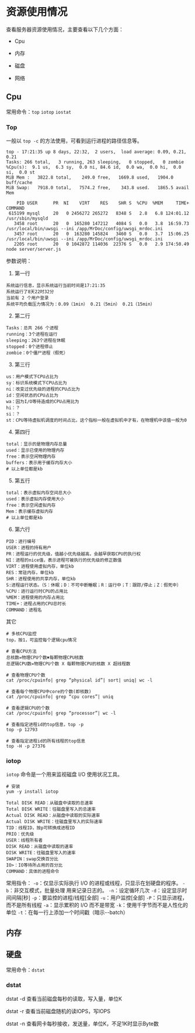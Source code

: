 # 资源使用情况

查看服务器资源使用情况，主要查看以下几个方面：

- Cpu

- 内存

- 磁盘

- 网络

## Cpu

常用命令：`top` `iotop` `iostat`

### Top
一般以 `top -c` 的方法使用，可看到运行进程的路径信息等。

```shell
top - 17:21:35 up 8 days, 22:32,  2 users,  load average: 0.09, 0.21, 0.21
Tasks: 266 total,   3 running, 263 sleeping,   0 stopped,   0 zombie
%Cpu(s):  9.1 us,  6.3 sy,  0.0 ni, 84.6 id,  0.0 wa,  0.0 hi,  0.0 si,  0.0 st
MiB Mem :   3822.8 total,    249.0 free,   1669.8 used,   1904.0 buff/cache
MiB Swap:   7918.0 total,   7574.2 free,    343.8 used.   1865.5 avail Mem 

    PID USER      PR  NI    VIRT    RES    SHR S  %CPU  %MEM     TIME+ COMMAND                                                                                                                          
 615199 mysql     20   0 2456272 265272   8348 S   2.8   6.8 124:01.12 /usr/sbin/mysqld                                                                                                                 
   3458 root      20   0  165280 147212   4084 S   0.0   3.8  16:59.73 /usr/local/bin/uwsgi --ini /app/MrDoc/config/uwsgi_mrdoc.ini                                                                     
   3457 root      20   0  163280 145824   3460 S   0.0   3.7  15:06.25 /usr/local/bin/uwsgi --ini /app/MrDoc/config/uwsgi_mrdoc.ini                                                                     
   2205 root      20   0 1042872 114036  22376 S   0.0   2.9 174:50.49 node server/server.js
```

参数说明：

1. 第一行
```shell
系统运行信息，显示系统运行当前时间是17:21:35
系统运行了8天22时32分
当前有 2 个用户登录
系统平均负载压力情况为：0.09（1min） 0.21（5min） 0.21（15min）
```
2. 第二行
```shell
Tasks：总共 266 个进程
running：3个进程在运行
sleeping：263个进程在休眠
stopped：0个进程停止
zombie：0个僵尸进程（假死）
```
3. 第三行
```shell
us：用户模式下CPU占比为
sy：标识系统模式下CPU占比为
ni：改变过优先级的进程的CPU占比为
id：空闲状态的CPU占比为
wa：因为I/O等待造成的CPU占用比为
hi：？
si：？
st：CPU等待虚拟机调度的时间占比，这个指标一般在虚拟机中才有，在物理机中该值一般为0
```
4. 第四行
```shell
total：显示的是物理内存总量
used：显示已使用的物理内存
free：表示空闲物理内存
buffers：表示用于缓存内存大小
# 以上单位都是kb
```
5. 第五行
```shell
total：表示虚拟内存空间总大小
used：表示虚拟内存使用大小
free：表示空闲虚拟内存
Mem：表示缓存虚拟内存
# 以上单位都是kb
```
6. 第六行
```shell
PID：进行编号
USER：进程的持有用户
PR：进程运行的优先级，值越小优先级越高，会越早获取CPU的执行权
NI：进程的nice值，表示进程可被执行的优先级的修正数值
VIRT：进程使用虚拟内存，单位kb
RES：常驻内存，单位kb
SHR：进程使用的共享内存，单位kb
S:进程运行状态。（S：休眠；D：不可中断睡眠；R：运行中；T：跟踪/停止；Z：假死中）
%CPU：进行运行时CPU的占用比
%MEM：进程使用的内存占用比
TIME+：进程占用的CPU总时长
COMMAND：进程名
```

其它
```shell
# 多核CPU监控
top，按1，可监控每个逻辑cpu情况

# 查看CPU方法
总核数=物理CPU个数✖每颗物理CPU核数
总逻辑CPU数=物理CPU个数 X 每颗物理CPU的核数 X 超线程数

# 查看物理CPU个数
cat /proc/cpuinfo| grep “physical id”| sort| uniq| wc -l

# 查看每个物理CPU中core的个数(即核数)
cat /proc/cpuinfo| grep “cpu cores”| uniq

# 查看逻辑CPU的个数
cat /proc/cpuinfo| grep “processor”| wc -l

# 查看指定进程id的top信息，top -p
top -p 12793

# 查看指定进程id的所有线程的top信息
top -H -p 27376
```

### iotop
`iotop` 命令是一个用来监视磁盘 I/O 使用状况工具。
```shell
# 安装
yum -y install iotop
```
```shell
Total DISK READ：从磁盘中读取的总速率
Total DISK WRITE：往磁盘里写入的总速率
Actual DISK READ：从磁盘中读取的实际速率
Actual DISK WRITE：往磁盘里写入的实际速率
TID：线程ID，按p可转换成进程ID
PRIO：优先级
USER：线程所有者
DISK READ：从磁盘中读取的速率
DISK WRITE：往磁盘里写入的速率
SWAPIN：swap交换百分比
IO>：IO等待所占用的百分比
COMMAND：具体的进程命令
```

常用指令：
`-o`：仅显示实际执行 I/O 的进程或线程，只显示在划硬盘的程序。
`-b`：非交互模式，批量处理 用来记录日志的。
`-n`：设定循环几次
`-d`：设定显示时间间隔[秒]
`-p`：要监控的进程/线程[全部]
`-u`：用户监控[全部]
`-P`：只显示进程，而不是所有线程
`-a`：显示累积的 I/O 而不是带宽
`-k`：使用千字节而不是人性化的单位
`-t`：在每一行上添加一个时间戳（暗示--batch）

## 内存

## 硬盘

常用命令：`dstat`

### dstat

dstat -d 查看当前磁盘每秒的读取，写入量，单位K

dstat -r 查看当前磁盘随机的读IOPS，写IOPS

dstat -n 查看网卡每秒接收，发送量，单位K，不足1K时显示Byte数